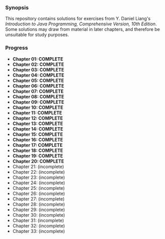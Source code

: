### Synopsis
This repository contains solutions for exercises from Y. Daniel Liang's *Introduction to Java Programming, Comprehensive Version, 10th Edition*. Some solutions may draw from material in later chapters, and therefore be unsuitable for study purposes.

### Progress
- __Chapter 01: COMPLETE__
- __Chapter 02: COMPLETE__
- __Chapter 03: COMPLETE__
- __Chapter 04: COMPLETE__
- __Chapter 05: COMPLETE__
- __Chapter 06: COMPLETE__
- __Chapter 07: COMPLETE__
- __Chapter 08: COMPLETE__
- __Chapter 09: COMPLETE__
- __Chapter 10: COMPLETE__
- __Chapter 11: COMPLETE__
- __Chapter 12: COMPLETE__
- __Chapter 13: COMPLETE__
- __Chapter 14: COMPLETE__
- __Chapter 15: COMPLETE__
- __Chapter 16: COMPLETE__
- __Chapter 17: COMPLETE__
- __Chapter 18: COMPLETE__
- __Chapter 19: COMPLETE__
- __Chapter 20: COMPLETE__
- Chapter 21: (incomplete)
- Chapter 22: (incomplete)
- Chapter 23: (incomplete)
- Chapter 24: (incomplete)
- Chapter 25: (incomplete)
- Chapter 26: (incomplete)
- Chapter 27: (incomplete)
- Chapter 28: (incomplete)
- Chapter 29: (incomplete)
- Chapter 30: (incomplete)
- Chapter 31: (incomplete)
- Chapter 32: (incomplete)
- Chapter 33: (incomplete)
